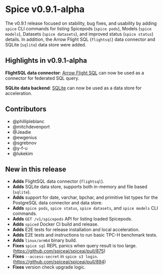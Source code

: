# Spice v0.9.1-alpha

The v0.9.1 release focused on stability, bug fixes, and usability by adding `spice` CLI commands for listing Spicepods (`spice pods`), Models (`spice models`), Datasets (`spice datasets`), and improved status (`spice status`) details. In addition, the Arrow Flight SQL (`flightsql`) data connector and SQLite (`sqlite`) data store were added.

## Highlights in v0.9.1-alpha

**FlightSQL data connector**: [Arrow Flight SQL](https://arrow.apache.org/docs/format/FlightSql.html) can now be used as a connector for federated SQL query.

**SQLite data backend**: [SQLite](https://www.sqlite.org/) can now be used as a data store for acceleration.

## Contributors

- @phillipleblanc
- @mitchdevenport
- @Jeadie
- @ewgenius
- @sgrebnov
- @y-f-u
- @lukekim

## New in this release

- **Adds** FlightSQL data connector (`flightsql`).
- **Adds** SQLite data store, supports both in-memory and file based (`sqlite`).
- **Adds** support for date, varchar, bpchar, and primitive list types for the PostgreSQL data connector and data store.
- **Adds** `spice pods`, `spice status`, `spice datasets`, and `spice models` CLI commands.
- **Adds** `GET /v1/spicepods` API for listing loaded Spicepods.
- **Adds** `spiced` Docker CI build and release.
- **Adds** E2E tests for release installation and local acceleration.
- **Adds** E2E tests and instructions to run basic TPC-H benchmark tests.
- **Adds** `linux/arm64` binary build.
- **Fixes** `spice sql` REPL panics when query result is too large. (https://github.com/spiceai/spiceai/pull/875)
- **Fixes** `--access-secret` in `spice s3 login`. (https://github.com/spiceai/spiceai/pull/894)
- **Fixes** version check upgrade logic.
